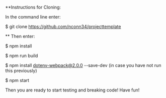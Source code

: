 **Instructions for Cloning:

In the command line enter:

$ git clone https://github.com/nconn34/projecttemplate

** Then enter:


$ npm install


$ npm run build


$ npm install dotenv-webpack@2.0.0 --save-dev (in case you have not run this previously)


$ npm start


Then you are ready to start testing and breaking code! Have fun!
